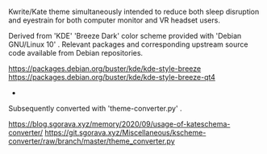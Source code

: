 
Kwrite/Kate theme simultaneously intended to reduce both sleep disruption and eyestrain for both computer monitor and VR headset users.


Derived from 'KDE' 'Breeze Dark' color scheme provided with 'Debian GNU/Linux 10' . Relevant packages and corresponding upstream source code available from Debian repositories.

https://packages.debian.org/buster/kde/kde-style-breeze
https://packages.debian.org/buster/kde/kde-style-breeze-qt4


-

Subsequently converted with 'theme-converter.py' .

https://blog.sgorava.xyz/memory/2020/09/usage-of-kateschema-converter/
https://git.sgorava.xyz/Miscellaneous/kscheme-converter/raw/branch/master/theme_converter.py



